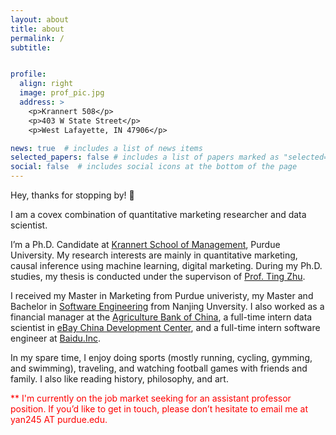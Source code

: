 ```yaml
---
layout: about
title: about
permalink: /
subtitle: 


profile:
  align: right
  image: prof_pic.jpg
  address: >
    <p>Krannert 508</p>
    <p>403 W State Street</p>
    <p>West Lafayette, IN 47906</p>

news: true  # includes a list of news items
selected_papers: false # includes a list of papers marked as "selected={true}"
social: false  # includes social icons at the bottom of the page
---
```

Hey, thanks for stopping by! 👋

I am a covex combination of quantitative marketing researcher and data scientist.

I’m a Ph.D. Candidate at [Krannert School of Management](https://krannert.purdue.edu/), Purdue University. My research interests are mainly in quantitative marketing, causal inference using machine learning, digital marketing. During my Ph.D. studies, my thesis is conducted under the supervison of [Prof. Ting Zhu](https://krannert.purdue.edu/directory/bio.php?username=zhu640).

I received my Master in Marketing from Purdue univeristy, my Master and Bachelor in [Software Engineering](https://www.nju.edu.cn/EN/7f/70/c7136a163696/page.htm) from Nanjing Unversity. I also worked as a financial manager at the [Agriculture Bank of China](https://www.abchina.com/en/), a full-time intern data scientist in [eBay China Development Center](https://www.ebayinc.com/company/), and a full-time intern software engineer at [Baidu.Inc](https://ir.baidu.com/).

In my spare time, I enjoy doing sports (mostly running, cycling, gymming, and swimming), traveling, and watching football games with friends and family. I also like reading history, philosophy, and art. 

<span style="color:red"> ** I'm currently on the job market seeking for an assistant professor position. If you’d like to get in touch, please don’t hesitate to email me at yan245 AT purdue.edu. </span>